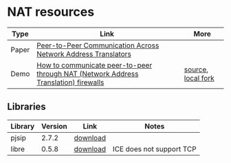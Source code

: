 # NAT resources

| Type    | Link | More |
| ------- | -----| ---|
| Paper   | [Peer-to-Peer Communication Across Network Address Translators](http://www.brynosaurus.com/pub/net/p2pnat/) | |
| Demo    | [How to communicate peer-to-peer through NAT (Network Address Translation) firewalls](http://www.mindcontrol.org/~hplus/nat-punch.html) | [source](http://www.mindcontrol.org/%7Ehplus/nat-punch.zip),  [local fork](nat-punch) |


## Libraries
| Library | Version | Link | Notes |
| -------| --------| -----| ----|
| pjsip  | 2.7.2 | [download](http://www.pjsip.org/download.html) | |
| libre  | 0.5.8 | [download](http://www.creytiv.com/pub) | ICE does not support TCP |
